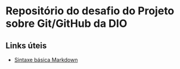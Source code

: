 # Repositório do desafio do Projeto sobre Git/GitHub da DIO

## Links úteis
- [Sintaxe básica Markdown](https://www.markdownguide.org/basic-syntax/)
